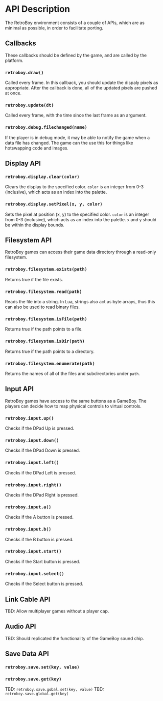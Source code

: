 # API Description
The RetroBoy environment consists of a couple of APIs, which are as minimal as possible, in order to facilitate porting.

## Callbacks
These callbacks should be defined by the game, and are called by the platform.
### `retroboy.draw()`
Called every frame. In this callback, you should update the dispaly pixels as appropriate. After the callback is done, all of the updated pixels are pushed at once.

### `retroboy.update(dt)`
Called every frame, with the time since the last frame as an argument.

### `retroboy.debug.filechanged(name)`
If the player is in debug mode, it may be able to notify the game when a data file has changed. The game can the use this for things like hotswapping code and images.

## Display API
### `retroboy.display.clear(color)`
Clears the display to the specified color. `color` is an integer from 0-3 (inclusive), which acts as an index into the palette.

### `retroboy.display.setPixel(x, y, color)`
Sets the pixel at position (x, y) to the specified color. `color` is an integer from 0-3 (inclusive), which acts as an index into the palette. `x` and `y` should be within the display bounds.

## Filesystem API
RetroBoy games can access their game data directory through a read-only filesystem.
### `retroboy.filesystem.exists(path)`
Returns true if the file exists.

### `retroboy.filesystem.read(path)`
Reads the file into a string. In Lua, strings also act as byte arrays, thus this can also be used to read binary files.

### `retroboy.filesystem.isFile(path)`
Returns true if the path points to a file.

### `retroboy.filesystem.isDir(path)`
Returns true if the path points to a directory.

### `retroboy.filesystem.enumerate(path)`
Returns the names of all of the files and subdirectories under `path`.

## Input API
RetroBoy games have access to the same buttons as a GameBoy. The players can decide how to map physical controls to virtual controls.

### `retroboy.input.up()`
Checks if the DPad Up is pressed.

### `retroboy.input.down()`
Checks if the DPad Down is pressed.

### `retroboy.input.left()`
Checks if the DPad Left is pressed.

### `retroboy.input.right()`
Checks if the DPad Right is pressed.

### `retroboy.input.a()`
Checks if the A button is pressed.

### `retroboy.input.b()`
Checks if the B button is pressed.

### `retroboy.input.start()`
Checks if the Start button is pressed.

### `retroboy.input.select()`
Checks if the Select button is pressed.

## Link Cable API
TBD: Allow multiplayer games without a player cap.

## Audio API
TBD: Should replicated the functionality of the GameBoy sound chip.

## Save Data API
### `retroboy.save.set(key, value)`
### `retroboy.save.get(key)`
TBD: `retroboy.save.gobal.set(key, value)`
TBD: `retroboy.save.global.get(key)`
